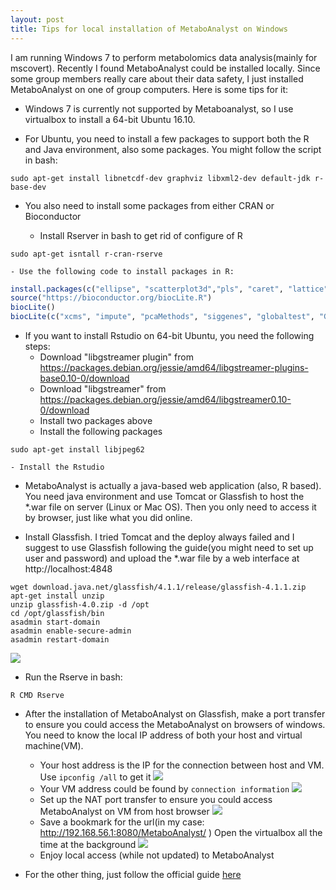 ```yaml
---
layout: post
title: Tips for local installation of MetaboAnalyst on Windows
---
```


I am running Windows 7 to perform metabolomics data analysis(mainly for mscovert). Recently I found MetaboAnalyst could be installed locally. Since some group members really care about their data safety, I just installed MetaboAnalyst on one of group computers. Here is some tips for it:

- Windows 7 is currently not supported by Metaboanalyst, so I use virtualbox to install a 64-bit Ubuntu 16.10.

- For Ubuntu, you need to install a few packages to support both the R and Java environment, also some packages. You might follow the script in bash:

```
sudo apt-get install libnetcdf-dev graphviz libxml2-dev default-jdk r-base-dev 
```

- You also need to install some packages from either CRAN or Bioconductor

    - Install Rserver in bash to get rid of configure of R

```
sudo apt-get isntall r-cran-rserve
```
    - Use the following code to install packages in R:

``` r
install.packages(c("ellipse", "scatterplot3d","pls", "caret", "lattice", "Cairo", "randomForest", "e1071","gplots", "som", "xtable", "RColorBrewer", "pheatmap", "igraph", "RJSONIO", "caTools", "ROCR", "pROC"))
source("https://bioconductor.org/biocLite.R")
biocLite()
biocLite(c("xcms", "impute", "pcaMethods", "siggenes", "globaltest", "GlobalAncova", "Rgraphviz", "KEGGgraph", "preprocessCore", "genefilter", "SSPA", "sva"))
```

- If you want to install Rstudio on 64-bit Ubuntu, you need the following steps:
    - Download "libgstreamer plugin" from https://packages.debian.org/jessie/amd64/libgstreamer-plugins-base0.10-0/download
    - Download "libgstreamer" from https://packages.debian.org/jessie/amd64/libgstreamer0.10-0/download
    - Install two packages above
    - Install the following packages
```
sudo apt-get install libjpeg62
```
    - Install the Rstudio

- MetaboAnalyst is actually a java-based web application (also, R based). You need java environment and use Tomcat or Glassfish to host the *.war file on server (Linux or Mac OS). Then you only need to access it by browser, just like what you did online.

- Install Glassfish. I tried Tomcat and the deploy always failed and I suggest to use Glassfish following the guide(you might need to set up user and password) and upload the *.war file by a web interface at http://localhost:4848

```
wget download.java.net/glassfish/4.1.1/release/glassfish-4.1.1.zip
apt-get install unzip
unzip glassfish-4.0.zip -d /opt
cd /opt/glassfish/bin
asadmin start-domain
asadmin enable-secure-admin
asadmin restart-domain
```
![](http://yufree.github.io/blogcn/figure/war.PNG)

- Run the Rserve in bash:

```
R CMD Rserve
```

- After the installation of MetaboAnalyst on Glassfish, make a port transfer to ensure you could access the MetaboAnalyst on browsers of windows. You need to know the local IP address of both your host and virtual machine(VM).

    - Your host address is the IP for the connection between host and VM. Use `ipconfig /all` to get it
    ![](http://yufree.github.io/blogcn/figure/hostip.PNG)
    - Your VM address could be found by `connection information`
    ![](http://yufree.github.io/blogcn/figure/vmip.PNG)
    - Set up the NAT port transfer to ensure you could access MetaboAnalyst on VM from host browser
    ![](http://yufree.github.io/blogcn/figure/porttrans.PNG)
    - Save a bookmark for the url(in my case: http://192.168.56.1:8080/MetaboAnalyst/ ) Open the virtualbox all the time at the background
    ![](http://yufree.github.io/blogcn/figure/ip.PNG)
    - Enjoy local access (while not updated) to MetaboAnalyst
    
- For the other thing, just follow the official guide [here](http://www.metaboanalyst.ca/faces/home.xhtml)